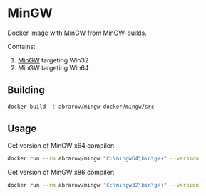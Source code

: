 # MinGW

Docker image with MinGW from MinGW-builds. 

Contains:

1. [MinGW](https://sourceforge.net/projects/mingw-w64/files/Toolchains%20targetting%20Win32/Personal%20Builds/mingw-builds/) targeting Win32
1. MinGW targeting Win64

## Building

```bash
docker build -t abrarov/mingw docker/mingw/src
```

## Usage

Get version of MinGW x64 compiler:

```bash
docker run --rm abrarov/mingw "C:\mingw64\bin\g++" --version
```

Get version of MinGW x86 compiler:

```bash
docker run --rm abrarov/mingw "C:\mingw32\bin\g++" --version
```
